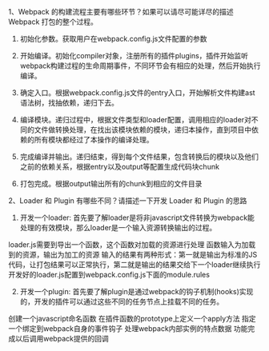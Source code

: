 1、Webpack 的构建流程主要有哪些环节？如果可以请尽可能详尽的描述 Webpack 打包的整个过程。

1. 初始化参数。获取用户在webpack.config.js文件配置的参数

2. 开始编译。初始化compiler对象，注册所有的插件plugins，插件开始监听webpack构建过程的生命周期事件，不同环节会有相应的处理，然后开始执行编译。

3. 确定入口。根据webpack.config.js文件的entry入口，开始解析文件构建ast语法树，找抽依赖，递归下去。

4. 编译模块。递归过程中，根据文件类型和loader配置，调用相应的loader对不同的文件做转换处理，在找出该模块依赖的模块，递归本操作，直到项目中依赖的所有模块都经过了本操作的编译处理。

5. 完成编译并输出。递归结束，得到每个文件结果，包含转换后的模块以及他们之前的依赖关系，根据entry以及output等配置生成代码块chunk

6. 打包完成。根据output输出所有的chunk到相应的文件目录


2、Loader 和 Plugin 有哪些不同？请描述一下开发 Loader 和 Plugin 的思路
1. 开发一个loader:
首先要了解loader是将非javascript文件转换为webpack能处理的有效模块，那么loader是一个输入资源转换输出的过程。

loader.js需要到导出一个函数，这个函数对加载的资源进行处理
函数输入为加载到的资源，输出为加工的资源
输入的结果有两种形式：第一就是输出为标准的JS代码，让打包结果可以正常执行，第二就是输出的结果交给下一个loader继续执行
开发好的loader.js配置到webpack.config.js下面的module.rules

2. 开发一个plugin:
首先要了解plugin是通过webpack的钩子机制(hooks)实现的，开发的插件可以通过这些不同的任务节点上挂载不同的任务。

创建一个javascript命名函数
在插件函数的prototype上定义一个apply方法
指定一个绑定到webpack自身的事件钩子
处理webpack内部实例的特点数据
功能完成以后调用webpack提供的回调

